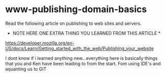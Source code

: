 # www-publishing-domain-basics

Read the following article on publishing to web sites and servers.

* NOTE HERE ONE EXTRA THING YOU LEARNED FROM THIS ARTICLE *

https://developer.mozilla.org/en-US/docs/Learn/Getting_started_with_the_web/Publishing_your_website



I dont know if i learned anything new...everything here is basically things that you and Ken have been leading to from the start. Fom using IDE's and aquanting us to GIT
